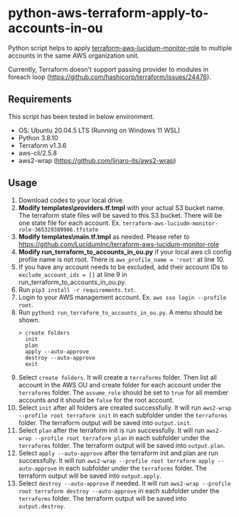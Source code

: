 # python-aws-terraform-apply-to-accounts-in-ou

Python script helps to apply [terraform-aws-lucidum-monitor-role](https://github.com/LucidumInc/terraform-aws-lucidum-monitor-role) to multiple accounts in the same AWS organization unit.

Currently, Terraform doesn't support passing provider to modules in foreach loop (https://github.com/hashicorp/terraform/issues/24476).


## Requirements

This script has been tested in below environment.

- OS: Ubuntu 20.04.5 LTS (Running on Windows 11 WSL)
- Python 3.8.10
- Terraform v1.3.6
- aws-cli/2.5.8
- aws2-wrap (https://github.com/linaro-its/aws2-wrap)


## Usage

1. Download codes to your local drive.
2. **Modify templates\providers.tf.tmpl** with your actual S3 bucket name. The terraform state files will be saved to this S3 bucket. There will be one state file for each account. Ex. `terraform-aws-luciudm-monitor-role-365329389986.tfstate`
3. **Modify templates\main.tf.tmpl** as needed. Please refer to https://github.com/LucidumInc/terraform-aws-lucidum-monitor-role
4. **Modify run_terraform_to_accounts_in_ou.py** if your local aws cli config profile name is not root. There is `aws_profile_name = 'root'` at line 10.
5. If you have any account needs to be excluded, add their account IDs to `exclude_account_ids = []` at line 9 in run_terraform_to_accounts_in_ou.py.
6. Run `pip3 install -r requirements.txt`.
7. Login to your AWS management account. Ex. `aws sso login --profile root`.
8. Run `python3 run_terraform_to_accounts_in_ou.py`. A menu should be shown.
    ```
    > create folders
      init
      plan
      apply --auto-approve
      destroy --auto-approve
      exit
    ```       
9. Select `create folders`. It will create a `terraforms` folder. Then list all account in the AWS OU and create folder for each account under the `terraforms` folder. The `assume_role` should be set to `true` for all member accounts and it should be `false` for the root account.
10. Select `init` after all folders are created successfully. It will run `aws2-wrap --profile root terraform init` in each subfolder under the `terraforms` folder. The terraform output will be saved into `output.init`.
11. Select `plan` after the terraform init is run successfully. It will run `aws2-wrap --profile root terraform plan` in each subfolder under the `terraforms` folder. The terraform output will be saved into `output.plan`.
12. Select `apply --auto-approve` after the terraform init and plan are run successfully. It will run `aws2-wrap --profile root terraform apply --auto-approve` in each subfolder under the `terraforms` folder. The terraform output will be saved into `output.apply`.
12. Select `destroy --auto-approve` if needed. It will run `aws2-wrap --profile root terraform destroy --auto-approve` in each subfolder under the `terraforms` folder. The terraform output will be saved into `output.destroy`.
